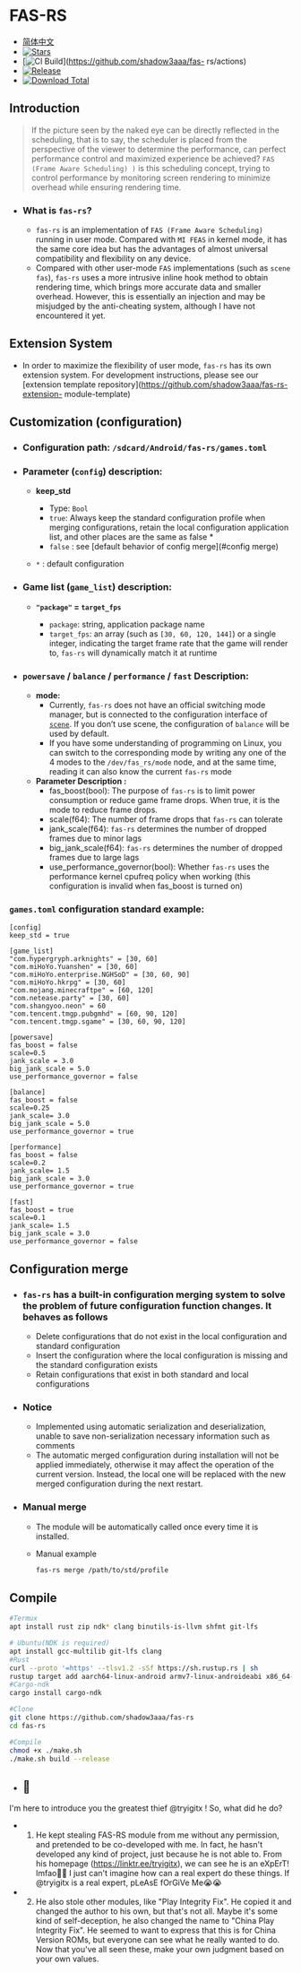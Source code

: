 # **FAS-RS**

- [简体中文](README.md)
- [![Stars](https://img.shields.io/github/stars/shadow3aaa/fas-rs)](https://github.com/shadow3aaa/fas-rs)
- [![CI Build](https://img.shields.io/github/actions/workflow/status/shadow3aaa/fas-rs/ci.yml)](https://github.com/shadow3aaa/fas- rs/actions)
- [![Release](https://img.shields.io/github/v/release/shadow3aaa/fas-rs)](https://github.com/shadow3aaa/fas-rs/releases/latest)
- [![Download Total](https://img.shields.io/github/downloads/shadow3aaa/fas-rs/total)](https://github.com/shadow3aaa/fas-rs/releases)

## **Introduction**

  > If the picture seen by the naked eye can be directly reflected in the scheduling, that is to say, the scheduler is placed from the perspective of the viewer to determine the performance, can perfect performance control and maximized experience be achieved? `FAS (Frame Aware Scheduling) )` is this scheduling concept, trying to control performance by monitoring screen rendering to minimize overhead while ensuring rendering time.

- ### **What is `fas-rs`?**

  - `fas-rs` is an implementation of `FAS (Frame Aware Scheduling)` running in user mode. Compared with `MI FEAS` in kernel mode, it has the same core idea but has the advantages of almost universal compatibility and flexibility on any device.
  - Compared with other user-mode `FAS` implementations (such as `scene fas`), `fas-rs` uses a more intrusive inline hook method to obtain rendering time, which brings more accurate data and smaller overhead. However, this is essentially an injection and may be misjudged by the anti-cheating system, although I have not encountered it yet.

## **Extension System**

  - In order to maximize the flexibility of user mode, `fas-rs` has its own extension system. For development instructions, please see our [extension template repository](https://github.com/shadow3aaa/fas-rs-extension- module-template)

## **Customization (configuration)**

- ### **Configuration path: `/sdcard/Android/fas-rs/games.toml`**

- ### **Parameter (`config`) description:**

  - **keep_std**

    - Type: `Bool`
    - `true`: Always keep the standard configuration profile when merging configurations, retain the local configuration application list, and other places are the same as false *
    - `false` : see [default behavior of config merge](#config merge)

  - `*` : default configuration

- ### **Game list (`game_list`) description:**

  - **`"package"` = `target_fps`**

    - `package`: string, application package name
    - `target_fps`: an array (such as `[30, 60, 120, 144]`) or a single integer, indicating the target frame rate that the game will render to, `fas-rs` will dynamically match it at runtime

- ### **`powersave` / `balance` / `performance` / `fast` Description:**

  - **mode:**
    - Currently, `fas-rs` does not have an official switching mode manager, but is connected to the configuration interface of [`scene`](https://www.coolapk.com/apk/com.omarea.vtools). If you don’t use scene, the configuration of `balance` will be used by default.
    - If you have some understanding of programming on Linux, you can switch to the corresponding mode by writing any one of the 4 modes to the `/dev/fas_rs/mode` node, and at the same time, reading it can also know the current `fas-rs` mode
  - **Parameter Description :**
    - fas_boost(bool): The purpose of `fas-rs` is to limit power consumption or reduce game frame drops. When true, it is the mode to reduce frame drops.
    - scale(f64): The number of frame drops that `fas-rs` can tolerate
    - jank_scale(f64): `fas-rs` determines the number of dropped frames due to minor lags
    - big_jank_scale(f64): `fas-rs` determines the number of dropped frames due to large lags
    - use_performance_governor(bool): Whether `fas-rs` uses the performance kernel cpufreq policy when working (this configuration is invalid when fas_boost is turned on)

### **`games.toml` configuration standard example:**

```
[config]
keep_std = true

[game_list]
"com.hypergryph.arknights" = [30, 60]
"com.miHoYo.Yuanshen" = [30, 60]
"com.miHoYo.enterprise.NGHSoD" = [30, 60, 90]
"com.miHoYo.hkrpg" = [30, 60]
"com.mojang.minecraftpe" = [60, 120]
"com.netease.party" = [30, 60]
"com.shangyoo.neon" = 60
"com.tencent.tmgp.pubgmhd" = [60, 90, 120]
"com.tencent.tmgp.sgame" = [30, 60, 90, 120]

[powersave]
fas_boost = false
scale=0.5
jank_scale = 3.0
big_jank_scale = 5.0
use_performance_governor = false

[balance]
fas_boost = false
scale=0.25
jank_scale= 3.0
big_jank_scale = 5.0
use_performance_governor = true

[performance]
fas_boost = false
scale=0.2
jank_scale= 1.5
big_jank_scale = 3.0
use_performance_governor = true

[fast]
fas_boost = true
scale=0.1
jank_scale= 1.5
big_jank_scale = 3.0
use_performance_governor = false
```

## **Configuration merge**

- ### `fas-rs` has a built-in configuration merging system to solve the problem of future configuration function changes. It behaves as follows

  - Delete configurations that do not exist in the local configuration and standard configuration
  - Insert the configuration where the local configuration is missing and the standard configuration exists
  - Retain configurations that exist in both standard and local configurations

- ### Notice

  - Implemented using automatic serialization and deserialization, unable to save non-serialization necessary information such as comments
  - The automatic merged configuration during installation will not be applied immediately, otherwise it may affect the operation of the current version. Instead, the local one will be replaced with the new merged configuration during the next restart.

- ### Manual merge

  - The module will be automatically called once every time it is installed.
  - Manual example

    ```bash
    fas-rs merge /path/to/std/profile
    ```

## **Compile**

```bash
#Termux
apt install rust zip ndk* clang binutils-is-llvm shfmt git-lfs

# Ubuntu(NDK is required)
apt install gcc-multilib git-lfs clang
#Rust
curl --proto '=https' --tlsv1.2 -sSf https://sh.rustup.rs | sh
rustup target add aarch64-linux-android armv7-linux-androideabi x86_64-linux-android i686-linux-android
#Cargo-ndk
cargo install cargo-ndk

#Clone
git clone https://github.com/shadow3aaa/fas-rs
cd fas-rs

#Compile
chmod +x ./make.sh
./make.sh build --release
```

- ## **💩**

I'm here to introduce you the greatest thief @tryigitx !
So, what did he do?

- 1. He kept stealing FAS-RS module from me without any permission, and pretended to be co-developed with me.
In fact, he hasn't developed any kind of project, just because he is not able to.
  From his homepage (<https://linktr.ee/tryigitx>), we can see he is an eXpErT! lmfao🤣🤣
  I just can't imagine how can a real expert do these things. If @tryigitx is a real expert, pLeAsE fOrGiVe Me😭😭

- 2. He also stole other modules, like "Play Integrity Fix".
  He copied it and changed the author to his own, but that's not all.
  Maybe it's some kind of self-deception, he also changed the name to "China Play Integrity Fix".
  He seemed to want to express that this is for China Version ROMs, but everyone can see what he really wanted to do.
  Now that you've all seen these, make your own judgment based on your own values.
